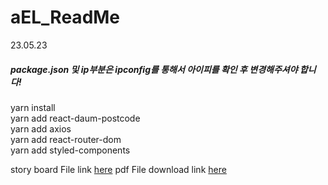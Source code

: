 # aEL_ReadMe

23.05.23
##### package.json 및 ip부분은 ipconfig를 통해서 아이피를 확인 후 변경해주셔야 합니다!


yarn install<br>
yarn add react-daum-postcode<br>
yarn add axios<br>
yarn add react-router-dom<br>
yarn add styled-components<br>

story board File link 
<a href="https://firebasestorage.googleapis.com/v0/b/immutable-finalproj.appspot.com/o/pdf_mini_Proj%2Fmini_proj_StoryBoard.pdf?alt=media&token=8af41929-9180-43c1-8fe1-72fbed98d360" target="_blank">here</a>
pdf File download link
<a href="https://firebasestorage.googleapis.com/v0/b/immutable-finalproj.appspot.com/o/pdf_mini_Proj%2FUntitled.pdf?alt=media&token=df53b0ef-f1a7-4cd6-90ca-c396c8bb4414" target="_blank">here</a>
